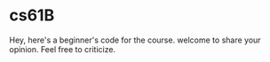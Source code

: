 # cs61B
Hey, here's a beginner's code for the course. welcome to share your opinion. Feel free to criticize.
